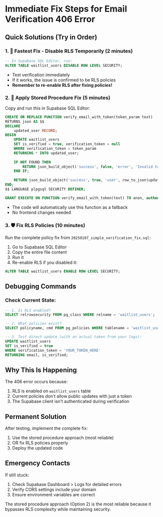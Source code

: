 # Immediate Fix Steps for Email Verification 406 Error

## Quick Solutions (Try in Order)

### 1. 🚀 Fastest Fix - Disable RLS Temporarily (2 minutes)
```sql
-- In Supabase SQL Editor, run:
ALTER TABLE waitlist_users DISABLE ROW LEVEL SECURITY;
```
- Test verification immediately
- If it works, the issue is confirmed to be RLS policies
- **Remember to re-enable RLS after fixing policies!**

### 2. 🔧 Apply Stored Procedure Fix (5 minutes)
Copy and run this in Supabase SQL Editor:
```sql
CREATE OR REPLACE FUNCTION verify_email_with_token(token_param text)
RETURNS json AS $$
DECLARE
    updated_user RECORD;
BEGIN
    UPDATE waitlist_users
    SET is_verified = true, verification_token = null
    WHERE verification_token = token_param
    RETURNING * INTO updated_user;
    
    IF NOT FOUND THEN
        RETURN json_build_object('success', false, 'error', 'Invalid token');
    END IF;
    
    RETURN json_build_object('success', true, 'user', row_to_json(updated_user));
END;
$$ LANGUAGE plpgsql SECURITY DEFINER;

GRANT EXECUTE ON FUNCTION verify_email_with_token(text) TO anon, authenticated;
```
- The code will automatically use this function as a fallback
- No frontend changes needed

### 3. 🛡️ Fix RLS Policies (10 minutes)
Run the complete policy fix from `20250107_simple_verification_fix.sql`:
1. Go to Supabase SQL Editor
2. Copy the entire file content
3. Run it
4. Re-enable RLS if you disabled it:
```sql
ALTER TABLE waitlist_users ENABLE ROW LEVEL SECURITY;
```

## Debugging Commands

### Check Current State:
```sql
-- 1. Is RLS enabled?
SELECT relrowsecurity FROM pg_class WHERE relname = 'waitlist_users';

-- 2. What policies exist?
SELECT policyname, cmd FROM pg_policies WHERE tablename = 'waitlist_users';

-- 3. Test direct update (with an actual token from your logs):
UPDATE waitlist_users 
SET is_verified = true 
WHERE verification_token = 'YOUR_TOKEN_HERE'
RETURNING email, is_verified;
```

## Why This Is Happening

The 406 error occurs because:
1. RLS is enabled on `waitlist_users` table
2. Current policies don't allow public updates with just a token
3. The Supabase client isn't authenticated during verification

## Permanent Solution

After testing, implement the complete fix:
1. Use the stored procedure approach (most reliable)
2. OR fix RLS policies properly
3. Deploy the updated code

## Emergency Contacts

If still stuck:
1. Check Supabase Dashboard > Logs for detailed errors
2. Verify CORS settings include your domain
3. Ensure environment variables are correct

The stored procedure approach (Option 2) is the most reliable because it bypasses RLS complexity while maintaining security.